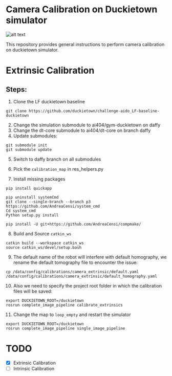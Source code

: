 
Camera Calibration on Duckietown simulator
==================
![alt text](https://img.shields.io/badge/python-2.7-green.svg "Python2.7")

This repository provides general instructions to perform camera calibration on duckietown simulator.

# Extrinsic Calibration

Steps:
-------------
1) Clone the LF duckietown baseline

```
git clone https://github.com/duckietown/challenge-aido_LF-baseline-duckietown
```

2) Change the simulation submodule to ai404/gym-duckietown on daffy
3) Change the dt-core submodule to ai404/dt-core on branch daffy
4) Update submodules:
```
git submodule init
git submodule update
```
5) Switch to daffy branch on all submodules

6) Pick the `calibration_map` in res_helpers.py

7) Install missing packages
```
pip install quickapp
```
```
pip uninstall systemCmd
git clone --single-branch --branch p3 https://github.com/AndreaCensi/system_cmd
Cd system_cmd
Python setup.py install
```
```
pip install -U git+https://github.com/AndreaCensi/compmake/
```
8) Build and Source `catkin_ws`
```
catkin build --workspace catkin_ws
source catkin_ws/devel/setup.bash
```
9) The default name of the robot will interfere with default homography, we rename the default tomography file to encounter the issue:
```
cp /data/config/calibrations/camera_extrinsic/default.yaml /data/config/calibrations/camera_extrinsic/default_homography.yaml
```
10) Also we need to specify the project root folder in which the calibration files will be saved:
```
export DUCKIETOWN_ROOT=/duckietown
rosrun complete_image_pipeline calibrate_extrinsics
```

11) Change the map to `loop_empty` and restart the simulator
```
export DUCKIETOWN_ROOT=/duckietown
rosrun complete_image_pipeline single_image_pipeline
```

# TODO

- [x] Extrinsic Calibration
- [ ] Intrinsic Calibration
